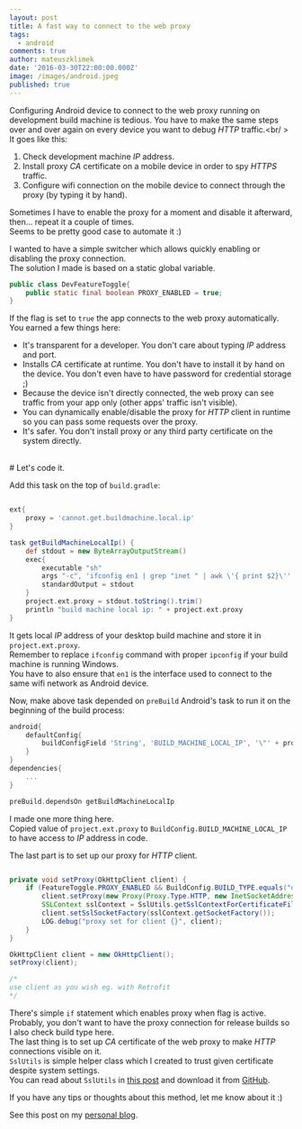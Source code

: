 ```yaml
---
layout: post
title: A fast way to connect to the web proxy
tags:
  - android
comments: true
author: mateuszklimek
date: '2016-03-30T22:00:00.000Z'
image: /images/android.jpeg
published: true
---
```


Configuring Android device to connect to the web proxy running on development build machine is tedious.
You have to make the same steps over and over again on every device you want to debug *HTTP* traffic.<br/ >
It goes like this:<br/>

1. Check development machine *IP* address.
2. Install proxy *CA* certificate on a mobile device in order to spy *HTTPS* traffic.
3. Configure wifi connection on the mobile device to connect through the proxy (by typing it by hand).

Sometimes I have to enable the proxy for a moment and disable it afterward, then... repeat it a couple of times.<br/>
Seems to be pretty good case to automate it :)

I wanted to have a simple switcher which allows quickly enabling or disabling the proxy connection.<br/> 
The solution I made is based on a static global variable. <br/>
```java
public class DevFeatureToggle{
    public static final boolean PROXY_ENABLED = true;
}
```

If the flag is set to `true` the app connects to the web proxy automatically.<br/>
You earned a few things here:

* It's transparent for a developer. You don't care about typing *IP* address and port.
* Installs *CA* certificate at runtime. You don't have to install it by hand on the device. You don't even have to have password for credential storage ;)
* Because the device isn't directly connected, the web proxy can see traffic from your app only (other apps' traffic isn't visible).
* You can dynamically enable/disable the proxy for *HTTP* client in runtime so you can pass some requests over the proxy. 
* It's safer. You don't install proxy or any third party certificate on the system directly.

<br/>
# Let's code it.

Add this task on the top of `build.gradle`:

```groovy

ext{
    proxy = 'cannot.get.buildmachine.local.ip'
}

task getBuildMachineLocalIp() {
    def stdout = new ByteArrayOutputStream()
    exec{
        executable "sh"
        args "-c", 'ifconfig en1 | grep "inet " | awk \'{ print $2}\''
        standardOutput = stdout
    }
    project.ext.proxy = stdout.toString().trim()
    println "build machine local ip: " + project.ext.proxy
}
```
It gets local *IP* address of your desktop build machine and store it in `project.ext.proxy`.<br/>
Remember to replace `ifconfig` command with proper `ipconfig` if your build machine is running Windows.<br/>
You have to also ensure that `en1` is the interface used to connect to the same wifi network as Android device.

Now, make above task depended on `preBuild` Android's task to run it on the beginning of the build process:

```groovy
android{
    defaultConfig{
        buildConfigField 'String', 'BUILD_MACHINE_LOCAL_IP', '\"' + project.ext.proxy + "\""
    }
}
dependencies{
    ...
}

preBuild.dependsOn getBuildMachineLocalIp

```
I made one more thing here. <br/>
Copied value of `project.ext.proxy` to `BuildConfig.BUILD_MACHINE_LOCAL_IP` to have access to *IP* address in code.

The last part is to set up our proxy for *HTTP* client.
```java

private void setProxy(OkHttpClient client) {
    if (FeatureToggle.PROXY_ENABLED && BuildConfig.BUILD_TYPE.equals("debug")) {
        client.setProxy(new Proxy(Proxy.Type.HTTP, new InetSocketAddress(BuildConfig.BUILD_MACHINE_LOCAL_IP, 8888)));
        SSLContext sslContext = SslUtils.getSslContextForCertificateFile(app, "charles-proxy-ssl-proxying-certificate.crt");
        client.setSslSocketFactory(sslContext.getSocketFactory());
        LOG.debug("proxy set for client {}", client);
    }
}

OkHttpClient client = new OkHttpClient();
setProxy(client);

/*
use client as you wish eg. with Retrofit
*/
```
There's simple `if` statement which enables proxy when flag is active.<br/>
Probably, you don't want to have the proxy connection for release builds so I also check build type here.<br/>
The last thing is to set up *CA* certificate of the web proxy to make *HTTP* connections visible on it. <br/>
`SslUtils` is simple helper class which I created to trust given certificate despite system settings. <br/>
You can read about `SslUtils` in [this post](http://blog.brightinventions.pl/trust-specific-certificate-on-jvm/) and download it from [GitHub](https://github.com/mklimek/ssl-utils-android).

If you have any tips or thoughts about this method, let me know about it :)

See this post on my [personal blog](https://mklimek.github.io/fast-way-to-connect-web-proxy/).


